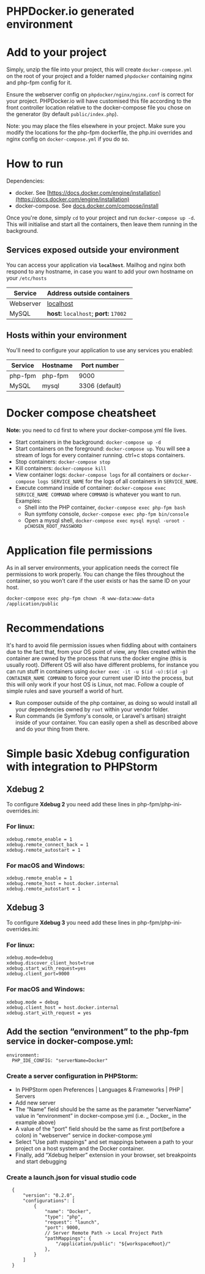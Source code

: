 # PHPDocker.io generated environment

# Add to your project

Simply, unzip the file into your project, this will create `docker-compose.yml` on the root of your project and a folder
named `phpdocker` containing nginx and php-fpm config for it.

Ensure the webserver config on `phpdocker/nginx/nginx.conf` is correct for your project. PHPDocker.io will have
customised this file according to the front controller location relative to the docker-compose file you chose on the
generator (by default `public/index.php`).

Note: you may place the files elsewhere in your project. Make sure you modify the locations for the php-fpm dockerfile,
the php.ini overrides and nginx config on `docker-compose.yml` if you do so.

# How to run

Dependencies:

-   docker. See [https://docs.docker.com/engine/installation](https://docs.docker.com/engine/installation)
-   docker-compose. See [docs.docker.com/compose/install](https://docs.docker.com/compose/install/)

Once you're done, simply `cd` to your project and run `docker-compose up -d`. This will initialise and start all the
containers, then leave them running in the background.

## Services exposed outside your environment

You can access your application via **`localhost`**. Mailhog and nginx both respond to any hostname, in case you want to
add your own hostname on your `/etc/hosts`

| Service   | Address outside containers               |
| --------- | ---------------------------------------- |
| Webserver | [localhost](http://localhost)            |
| MySQL     | **host:** `localhost`; **port:** `17002` |

## Hosts within your environment

You'll need to configure your application to use any services you enabled:

| Service | Hostname | Port number    |
| ------- | -------- | -------------- |
| php-fpm | php-fpm  | 9000           |
| MySQL   | mysql    | 3306 (default) |

# Docker compose cheatsheet

**Note:** you need to cd first to where your docker-compose.yml file lives.

-   Start containers in the background: `docker-compose up -d`
-   Start containers on the foreground: `docker-compose up`. You will see a stream of logs for every container running.
    ctrl+c stops containers.
-   Stop containers: `docker-compose stop`
-   Kill containers: `docker-compose kill`
-   View container logs: `docker-compose logs` for all containers or `docker-compose logs SERVICE_NAME` for the logs of
    all containers in `SERVICE_NAME`.
-   Execute command inside of container: `docker-compose exec SERVICE_NAME COMMAND` where `COMMAND` is whatever you want
    to run. Examples:
    -   Shell into the PHP container, `docker-compose exec php-fpm bash`
    -   Run symfony console, `docker-compose exec php-fpm bin/console`
    -   Open a mysql shell, `docker-compose exec mysql mysql -uroot -pCHOSEN_ROOT_PASSWORD`

# Application file permissions

As in all server environments, your application needs the correct file permissions to work properly. You can change the
files throughout the container, so you won't care if the user exists or has the same ID on your host.

`docker-compose exec php-fpm chown -R www-data:www-data /application/public`

# Recommendations

It's hard to avoid file permission issues when fiddling about with containers due to the fact that, from your OS point
of view, any files created within the container are owned by the process that runs the docker engine (this is usually
root). Different OS will also have different problems, for instance you can run stuff in containers
using `docker exec -it -u $(id -u):$(id -g) CONTAINER_NAME COMMAND` to force your current user ID into the process, but
this will only work if your host OS is Linux, not mac. Follow a couple of simple rules and save yourself a world of
hurt.

-   Run composer outside of the php container, as doing so would install all your dependencies owned by `root` within your
    vendor folder.
-   Run commands (ie Symfony's console, or Laravel's artisan) straight inside of your container. You can easily open a
    shell as described above and do your thing from there.

# Simple basic Xdebug configuration with integration to PHPStorm

## Xdebug 2

To configure **Xdebug 2** you need add these lines in php-fpm/php-ini-overrides.ini:

### For linux:

```
xdebug.remote_enable = 1
xdebug.remote_connect_back = 1
xdebug.remote_autostart = 1
```

### For macOS and Windows:

```
xdebug.remote_enable = 1
xdebug.remote_host = host.docker.internal
xdebug.remote_autostart = 1
```

## Xdebug 3

To configure **Xdebug 3** you need add these lines in php-fpm/php-ini-overrides.ini:

### For linux:

```
xdebug.mode=debug
xdebug.discover_client_host=true
xdebug.start_with_request=yes
xdebug.client_port=9000
```

### For macOS and Windows:

```
xdebug.mode = debug
xdebug.client_host = host.docker.internal
xdebug.start_with_request = yes
```

## Add the section “environment” to the php-fpm service in docker-compose.yml:

```
environment:
  PHP_IDE_CONFIG: "serverName=Docker"
```

### Create a server configuration in PHPStorm:

-   In PHPStorm open Preferences | Languages & Frameworks | PHP | Servers
-   Add new server
-   The “Name” field should be the same as the parameter “serverName” value in “environment” in docker-compose.yml (i.e. _
    Docker_ in the example above)
-   A value of the "port" field should be the same as first port(before a colon) in "webserver" service in
    docker-compose.yml
-   Select "Use path mappings" and set mappings between a path to your project on a host system and the Docker container.
-   Finally, add “Xdebug helper” extension in your browser, set breakpoints and start debugging

### Create a launch.json for visual studio code

```
  {
      "version": "0.2.0",
      "configurations": [
          {
              "name": "Docker",
              "type": "php",
              "request": "launch",
              "port": 9000,
              // Server Remote Path -> Local Project Path
              "pathMappings": {
                  "/application/public": "${workspaceRoot}/"
              },
          }
      ]
  }
```
